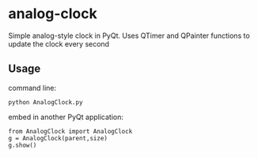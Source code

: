 analog-clock
============

Simple analog-style clock in PyQt. Uses QTimer and QPainter functions
to update the clock every second

Usage
-----

command line:
	
	python AnalogClock.py

embed in another PyQt application:

	from AnalogClock import AnalogClock
	g = AnalogClock(parent,size)
	g.show()
